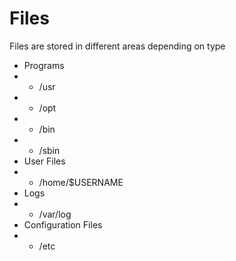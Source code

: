 # Files
Files are stored in different areas depending on type
- Programs
- - /usr
- - /opt
- - /bin
- - /sbin
- User Files
- - /home/$USERNAME
- Logs
- - /var/log
- Configuration Files
- - /etc
  